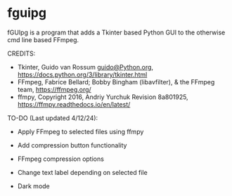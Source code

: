 # fguipg
fGUIpg is a program that adds a Tkinter based Python GUI to the otherwise cmd line based FFmpeg.

CREDITS: 
- Tkinter, Guido van Rossum <guido@Python.org>, https://docs.python.org/3/library/tkinter.html
- FFmpeg, Fabrice Bellard; Bobby Bingham (libavfilter), & the FFmpeg team, https://ffmpeg.org/
- ffmpy, Copyright 2016, Andriy Yurchuk Revision 8a801925, https://ffmpy.readthedocs.io/en/latest/

TO-DO (Last updated 4/12/24):
- Apply FFmpeg to selected files using ffmpy
- Add compression button functionality
- FFmpeg compression options

- Change text label depending on selected file
- Dark mode
